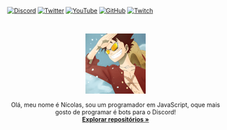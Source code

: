 [![Discord][discord-shield]][discord-url]
[![Twitter][twitter-shield]][twitter-url]
[![YouTube][youtube-shield]][youtube-url]
[![GitHub][github-shield]][github-url]
[![Twitch][twitch-shield]][twitch-url]

<br />
<p align="center">
  <img src="src/assets/images/logo.png" alt="Logo" width="140" height="140">
  <p align="center">
    Olá, meu nome é Nícolas, sou um programador em JavaScript, oque mais gosto de programar é bots para o Discord!
    <br />
    <a href="https://github.com/yNicol4s?tab=repositories"><strong>Explorar repositórios »</strong></a>
  </p>
</p>

[discord-shield]: https://img.shields.io/discord/825415559604338738?color=738ADB&label=DISCORD&logo=discord&style=for-the-badge&colorB=555&logoColor=white
[discord-url]: https://discord.gg/QyTGEkGjBx
[twitter-shield]: https://img.shields.io/twitter/follow/yNicol4s?color=1DA1F2&label=TWITTER&logo=twitter&style=for-the-badge&colorB=555&logoColor=white
[twitter-url]: https://twitter.com/yNicol4s
[youtube-shield]: https://img.shields.io/youtube/channel/subscribers/UC-SUSKebrsMCbuMJc0RdLMQ?color=FF0000&label=YOUTUBE&logo=youtube&logoColor=white&style=for-the-badge&colorB=555
[youtube-url]: https://www.youtube.com/channel/UC-SUSKebrsMCbuMJc0RdLMQ
[github-shield]: https://img.shields.io/github/followers/ynicol4s?color=211F1F&label=GITHUB&logo=github&logoColor=white&style=for-the-badge&colorB=555
[github-url]: https://github.com/yNicol4s
[twitch-shield]: https://img.shields.io/twitch/status/ynicol4s?color=9147FE&label=TWITCH&logo=twitch&logoColor=white&style=for-the-badge&colorB=555
[twitch-url]: https://www.twitch.tv/ynicol4s
